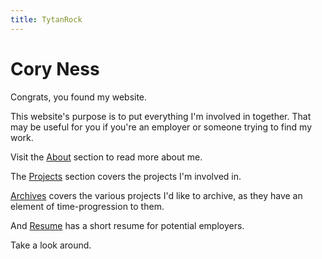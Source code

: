 ```yaml
---
title: TytanRock
---
```


<link rel="shortcut icon" type="image/x-icon" href="favicon.ico">

# Cory Ness
Congrats, you found my website.

This website's purpose is to put everything I'm involved in together.
That may be useful for you if you're an employer or someone trying to find my work.

Visit the [About](/about) section to read more about me.

The [Projects](/projects) section covers the projects I'm involved in.

[Archives](/archives) covers the various projects I'd like to archive, as they have an element of time-progression to them.

And <a href="/Resume-Cleaned.pdf" target="_blank">Resume</a>  has a short resume for potential employers.

Take a look around.

